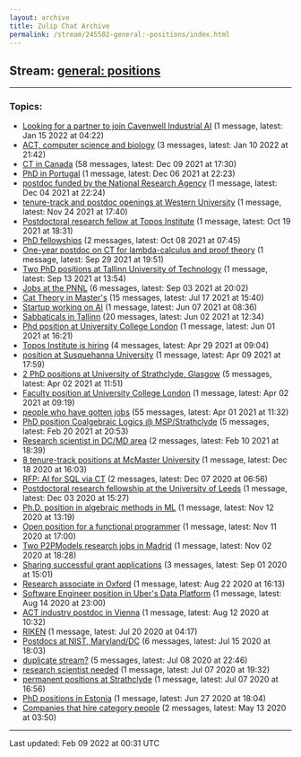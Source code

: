 ```yaml
---
layout: archive
title: Zulip Chat Archive
permalink: /stream/245502-general:-positions/index.html
---
```


## Stream: [general: positions](https://mattecapu.github.io/ct-zulip-archive/stream/245502-general:-positions/index.html)
---

### Topics:

* [Looking for a partner to join Cavenwell Industrial AI](topic/Looking.20for.20a.20partner.20to.20join.20Cavenwell.20Industrial.20AI.html) (1 message, latest: Jan 15 2022 at 04:22)
* [ACT, computer science and biology](topic/ACT.2C.20computer.20science.20and.20biology.html) (3 messages, latest: Jan 10 2022 at 21:42)
* [CT in Canada](topic/CT.20in.20Canada.html) (58 messages, latest: Dec 09 2021 at 17:30)
* [PhD in Portugal](topic/PhD.20in.20Portugal.html) (1 message, latest: Dec 06 2021 at 22:23)
* [postdoc funded by the  National Research Agency](topic/postdoc.20funded.20by.20the.20.20National.20Research.20Agency.html) (1 message, latest: Dec 04 2021 at 22:24)
* [tenure-track and postdoc openings at Western University](topic/tenure-track.20and.20postdoc.20openings.20at.20Western.20University.html) (1 message, latest: Nov 24 2021 at 17:40)
* [Postdoctoral research fellow at Topos Institute](topic/Postdoctoral.20research.20fellow.20at.20Topos.20Institute.html) (1 message, latest: Oct 19 2021 at 18:31)
* [PhD fellowships](topic/PhD.20fellowships.html) (2 messages, latest: Oct 08 2021 at 07:45)
* [One-year postdoc on CT for lambda-calculus and proof theory](topic/One-year.20postdoc.20on.20CT.20for.20lambda-calculus.20and.20proof.20theory.html) (1 message, latest: Sep 29 2021 at 19:51)
* [Two PhD positions at Tallinn University of Technology](topic/Two.20PhD.20positions.20at.20Tallinn.20University.20of.20Technology.html) (1 message, latest: Sep 13 2021 at 13:54)
* [Jobs at the PNNL](topic/Jobs.20at.20the.20PNNL.html) (6 messages, latest: Sep 03 2021 at 20:02)
* [Cat Theory in Master's](topic/Cat.20Theory.20in.20Master's.html) (15 messages, latest: Jul 17 2021 at 15:40)
* [Startup working on AI](topic/Startup.20working.20on.20AI.html) (1 message, latest: Jun 07 2021 at 08:36)
* [Sabbaticals in Tallinn](topic/Sabbaticals.20in.20Tallinn.html) (20 messages, latest: Jun 02 2021 at 12:34)
* [Phd position at University College London](topic/Phd.20position.20at.20University.20College.20London.html) (1 message, latest: Jun 01 2021 at 16:21)
* [Topos Institute is hiring](topic/Topos.20Institute.20is.20hiring.html) (4 messages, latest: Apr 29 2021 at 09:04)
* [position at Susquehanna University](topic/position.20at.20Susquehanna.20University.html) (1 message, latest: Apr 09 2021 at 17:59)
* [2 PhD positions at University of Strathclyde, Glasgow](topic/2.20PhD.20positions.20at.20University.20of.20Strathclyde.2C.20Glasgow.html) (5 messages, latest: Apr 02 2021 at 11:51)
* [Faculty position at University College London](topic/Faculty.20position.20at.20University.20College.20London.html) (1 message, latest: Apr 02 2021 at 09:19)
* [people who have gotten jobs](topic/people.20who.20have.20gotten.20jobs.html) (55 messages, latest: Apr 01 2021 at 11:32)
* [PhD position Coalgebraic Logics @ MSP/Strathclyde](topic/PhD.20position.20Coalgebraic.20Logics.20.40.20MSP.2FStrathclyde.html) (5 messages, latest: Feb 20 2021 at 20:53)
* [Research scientist in DC/MD area](topic/Research.20scientist.20in.20DC.2FMD.20area.html) (2 messages, latest: Feb 10 2021 at 18:39)
* [8 tenure-track positions at McMaster University](topic/8.20tenure-track.20positions.20at.20McMaster.20University.html) (1 message, latest: Dec 18 2020 at 16:03)
* [RFP: AI for SQL via CT](topic/RFP.3A.20AI.20for.20SQL.20via.20CT.html) (2 messages, latest: Dec 07 2020 at 06:56)
* [Postdoctoral research fellowship at the University of Leeds](topic/Postdoctoral.20research.20fellowship.20at.20the.20University.20of.20Leeds.html) (1 message, latest: Dec 03 2020 at 15:27)
* [Ph.D. position in algebraic methods in ML](topic/Ph.2ED.2E.20position.20in.20algebraic.20methods.20in.20ML.html) (1 message, latest: Nov 12 2020 at 13:19)
* [Open position for a functional programmer](topic/Open.20position.20for.20a.20functional.20programmer.html) (1 message, latest: Nov 11 2020 at 17:00)
* [Two P2PModels research jobs in Madrid](topic/Two.20P2PModels.20research.20jobs.20in.20Madrid.html) (1 message, latest: Nov 02 2020 at 18:28)
* [Sharing successful grant applications](topic/Sharing.20successful.20grant.20applications.html) (3 messages, latest: Sep 01 2020 at 15:01)
* [Research associate in Oxford](topic/Research.20associate.20in.20Oxford.html) (1 message, latest: Aug 22 2020 at 16:13)
* [Software Engineer position in Uber's Data Platform](topic/Software.20Engineer.20position.20in.20Uber's.20Data.20Platform.html) (1 message, latest: Aug 14 2020 at 23:00)
* [ACT industry postdoc in Vienna](topic/ACT.20industry.20postdoc.20in.20Vienna.html) (1 message, latest: Aug 12 2020 at 10:32)
* [RIKEN](topic/RIKEN.html) (1 message, latest: Jul 20 2020 at 04:17)
* [Postdocs at NIST, Maryland/DC](topic/Postdocs.20at.20NIST.2C.20Maryland.2FDC.html) (6 messages, latest: Jul 15 2020 at 18:03)
* [duplicate stream?](topic/duplicate.20stream.3F.html) (5 messages, latest: Jul 08 2020 at 22:46)
* [research scientist needed](topic/research.20scientist.20needed.html) (1 message, latest: Jul 07 2020 at 19:32)
* [permanent positions at Strathclyde](topic/permanent.20positions.20at.20Strathclyde.html) (1 message, latest: Jul 07 2020 at 16:56)
* [PhD positions in Estonia](topic/PhD.20positions.20in.20Estonia.html) (1 message, latest: Jun 27 2020 at 18:04)
* [Companies that hire category people](topic/Companies.20that.20hire.20category.20people.html) (2 messages, latest: May 13 2020 at 03:50)

<hr><p>Last updated: Feb 09 2022 at 00:31 UTC</p>